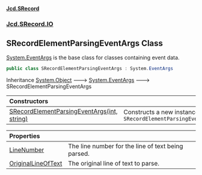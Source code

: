 #### [Jcd.SRecord](index.md 'index')
### [Jcd.SRecord.IO](Jcd.SRecord.IO.md 'Jcd.SRecord.IO')

## SRecordElementParsingEventArgs Class

[System.EventArgs](https://docs.microsoft.com/en-us/dotnet/api/System.EventArgs 'System.EventArgs') is the base class for classes containing event data.

```csharp
public class SRecordElementParsingEventArgs : System.EventArgs
```

Inheritance [System.Object](https://docs.microsoft.com/en-us/dotnet/api/System.Object 'System.Object') &#129106; [System.EventArgs](https://docs.microsoft.com/en-us/dotnet/api/System.EventArgs 'System.EventArgs') &#129106; SRecordElementParsingEventArgs

| Constructors | |
| :--- | :--- |
| [SRecordElementParsingEventArgs(int, string)](Jcd.SRecord.IO.SRecordElementParsingEventArgs.SRecordElementParsingEventArgs(int,string).md 'Jcd.SRecord.IO.SRecordElementParsingEventArgs.SRecordElementParsingEventArgs(int, string)') | Constructs a new instance of `SRecordElementParsingEventArgs` |

| Properties | |
| :--- | :--- |
| [LineNumber](Jcd.SRecord.IO.SRecordElementParsingEventArgs.LineNumber.md 'Jcd.SRecord.IO.SRecordElementParsingEventArgs.LineNumber') | The line number for the line of text being parsed. |
| [OriginalLineOfText](Jcd.SRecord.IO.SRecordElementParsingEventArgs.OriginalLineOfText.md 'Jcd.SRecord.IO.SRecordElementParsingEventArgs.OriginalLineOfText') | The original line of text to parse. |
